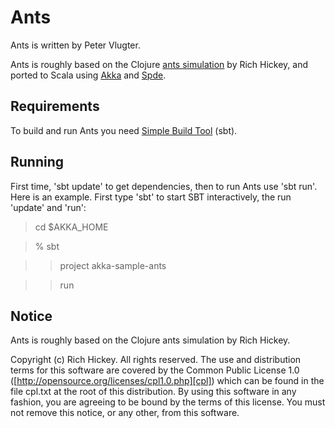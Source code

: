 Ants
====

Ants is written by Peter Vlugter.

Ants is roughly based on the Clojure [ants simulation][ants.clj] by Rich Hickey, and ported to Scala using [Akka][akka] and [Spde][spde].

Requirements
------------

To build and run Ants you need [Simple Build Tool][sbt] (sbt).

Running
-------

First time, 'sbt update' to get dependencies, then to run Ants use 'sbt run'. 
Here is an example. First type 'sbt' to start SBT interactively, the run 'update' and 'run': 
> cd $AKKA_HOME

> % sbt

> > project akka-sample-ants

> > run


Notice
------

Ants is roughly based on the Clojure ants simulation by Rich Hickey.

Copyright (c) Rich Hickey. All rights reserved.
The use and distribution terms for this software are covered by the
Common Public License 1.0 ([http://opensource.org/licenses/cpl1.0.php][cpl])
which can be found in the file cpl.txt at the root of this distribution.
By using this software in any fashion, you are agreeing to be bound by
the terms of this license.
You must not remove this notice, or any other, from this software.

[ants.clj]: http://clojure.googlegroups.com/web/ants.clj
[akka]: http://akka.io
[spde]: http://technically.us/spde/
[sbt]: http://code.google.com/p/simple-build-tool/
[cpl]: http://opensource.org/licenses/cpl1.0.php
